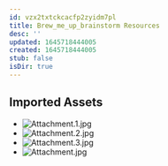 ```yaml
---
id: vzx2txtckcacfp2zyidm7pl
title: Brew_me_up_brainstorm Resources
desc: ''
updated: 1645718444005
created: 1645718444005
stub: false
isDir: true
---
```

## Imported Assets
- ![Attachment.1.jpg](/assets/attachment-txrjmuvc5v54.jpg)
- ![Attachment.2.jpg](/assets/attachment-f5i2asw966mj.jpg)
- ![Attachment.3.jpg](/assets/attachment-7k8ftykxyghj.jpg)
- ![Attachment.jpg](/assets/attachment-ztzfmjx17k22.jpg)
